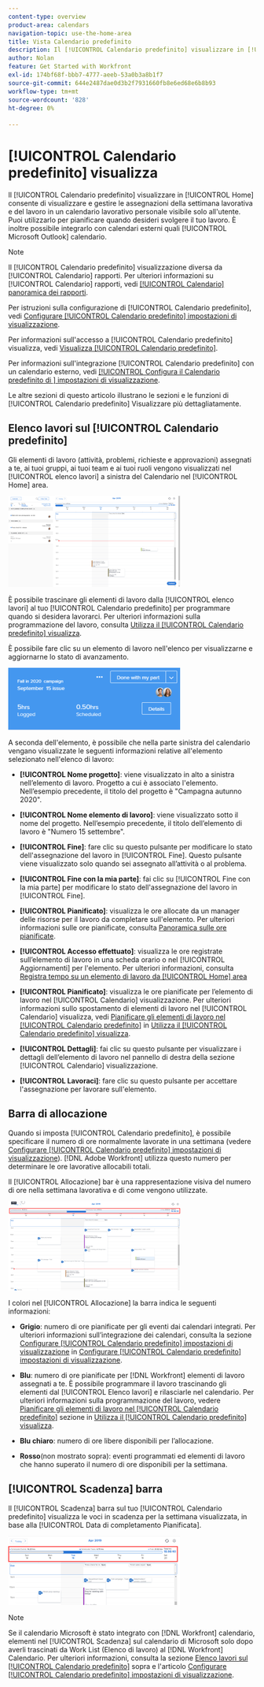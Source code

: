 ```yaml
---
content-type: overview
product-area: calendars
navigation-topic: use-the-home-area
title: Vista Calendario predefinito
description: Il [!UICONTROL Calendario predefinito] visualizzare in [!UICONTROL Home] consente di visualizzare e gestire le assegnazioni della settimana lavorativa e del lavoro in un calendario lavorativo personale visibile solo all'utente. Puoi utilizzarlo per pianificare quando desideri svolgere il tuo lavoro. È inoltre possibile integrarlo con calendari esterni quali [!UICONTROL Microsoft Outlook] calendario.
author: Nolan
feature: Get Started with Workfront
exl-id: 174bf68f-bbb7-4777-aeeb-53a0b3a8b1f7
source-git-commit: 644e2487dae0d3b2f7931660fb8e6ed68e6b8b93
workflow-type: tm+mt
source-wordcount: '828'
ht-degree: 0%

---
```


# [!UICONTROL Calendario predefinito] visualizza

<!--
<p data-mc-conditions="QuicksilverOrClassic.Draft mode">Updated for QS except for section about expanding a work item in the list--this isn't working yet in QS.</p>
-->

Il [!UICONTROL Calendario predefinito] visualizzare in [!UICONTROL Home] consente di visualizzare e gestire le assegnazioni della settimana lavorativa e del lavoro in un calendario lavorativo personale visibile solo all&#39;utente. Puoi utilizzarlo per pianificare quando desideri svolgere il tuo lavoro. È inoltre possibile integrarlo con calendari esterni quali [!UICONTROL Microsoft Outlook] calendario.

>[!NOTE]
>
>Il [!UICONTROL Calendario predefinito] visualizzazione diversa da [!UICONTROL Calendario] rapporti. Per ulteriori informazioni su [!UICONTROL Calendario] rapporti, vedi [[!UICONTROL Calendario] panoramica dei rapporti](../../../reports-and-dashboards/reports/calendars/calendar-reports-overview.md).

Per istruzioni sulla configurazione di [!UICONTROL Calendario predefinito], vedi [Configurare [!UICONTROL Calendario predefinito] impostazioni di visualizzazione](../../../workfront-basics/using-home/using-the-home-area/configure-home-calendar-view.md).

Per informazioni sull&#39;accesso a [!UICONTROL Calendario predefinito] visualizza, vedi [Visualizza [!UICONTROL Calendario predefinito]](../../../workfront-basics/using-home/using-the-home-area/view-home-calendar.md).

Per informazioni sull&#39;integrazione [!UICONTROL Calendario predefinito] con un calendario esterno, vedi [[!UICONTROL Configura il Calendario predefinito di ] impostazioni di visualizzazione](../../../workfront-basics/using-home/using-the-home-area/configure-home-calendar-view.md).

Le altre sezioni di questo articolo illustrano le sezioni e le funzioni di [!UICONTROL Calendario predefinito] Visualizzare più dettagliatamente.

## Elenco lavori sul [!UICONTROL Calendario predefinito]

Gli elementi di lavoro (attività, problemi, richieste e approvazioni) assegnati a te, ai tuoi gruppi, ai tuoi team e ai tuoi ruoli vengono visualizzati nel [!UICONTROL elenco lavori] a sinistra del Calendario nel [!UICONTROL Home] area.

![](assets/calview-qs-350x185.png)

È possibile trascinare gli elementi di lavoro dalla [!UICONTROL elenco lavori] al tuo [!UICONTROL Calendario predefinito] per programmare quando si desidera lavorarci. Per ulteriori informazioni sulla programmazione del lavoro, consulta [Utilizza il [!UICONTROL Calendario predefinito] visualizza](../../../workfront-basics/using-home/using-the-home-area/use-home-calendar-view.md).

È possibile fare clic su un elemento di lavoro nell&#39;elenco per visualizzarne e aggiornarne lo stato di avanzamento.

![](assets/work-item-cl-350x126.png)

A seconda dell&#39;elemento, è possibile che nella parte sinistra del calendario vengano visualizzate le seguenti informazioni relative all&#39;elemento selezionato nell&#39;elenco di lavoro:

* **[!UICONTROL Nome progetto]**: viene visualizzato in alto a sinistra nell’elemento di lavoro. Progetto a cui è associato l&#39;elemento. Nell’esempio precedente, il titolo del progetto è &quot;Campagna autunno 2020&quot;.
* **[!UICONTROL Nome elemento di lavoro]**: viene visualizzato sotto il nome del progetto. Nell’esempio precedente, il titolo dell’elemento di lavoro è &quot;Numero 15 settembre&quot;.
* **[!UICONTROL Fine]**: fare clic su questo pulsante per modificare lo stato dell&#39;assegnazione del lavoro in [!UICONTROL Fine]. Questo pulsante viene visualizzato solo quando sei assegnato all’attività o al problema.
* **[!UICONTROL Fine con la mia parte]**: fai clic su [!UICONTROL Fine con la mia parte] per modificare lo stato dell&#39;assegnazione del lavoro in [!UICONTROL Fine].
* **[!UICONTROL Pianificato]**: visualizza le ore allocate da un manager delle risorse per il lavoro da completare sull&#39;elemento. Per ulteriori informazioni sulle ore pianificate, consulta [Panoramica sulle ore pianificate](../../../manage-work/tasks/task-information/planned-hours.md).

* **[!UICONTROL Accesso effettuato]**: visualizza le ore registrate sull’elemento di lavoro in una scheda orario o nel [!UICONTROL Aggiornamenti] per l&#39;elemento. Per ulteriori informazioni, consulta [Registra tempo su un elemento di lavoro da [!UICONTROL Home] area](../../../workfront-basics/using-home/using-the-home-area/log-time-on-work-item-in-home.md)

* **[!UICONTROL Pianificato]**: visualizza le ore pianificate per l’elemento di lavoro nel [!UICONTROL Calendario] visualizzazione. Per ulteriori informazioni sullo spostamento di elementi di lavoro nel [!UICONTROL Calendario] visualizza, vedi [Pianificare gli elementi di lavoro nel [!UICONTROL Calendario predefinito]](../../../workfront-basics/using-home/using-the-home-area/use-home-calendar-view.md#scheduling-work-items-in-home-calendar) in [Utilizza il [!UICONTROL Calendario predefinito] visualizza](../../../workfront-basics/using-home/using-the-home-area/use-home-calendar-view.md).

* **[!UICONTROL Dettagli]**: fai clic su questo pulsante per visualizzare i dettagli dell’elemento di lavoro nel pannello di destra della sezione [!UICONTROL Calendario] visualizzazione.
* **[!UICONTROL Lavoraci]**: fare clic su questo pulsante per accettare l&#39;assegnazione per lavorare sull&#39;elemento.

## Barra di allocazione

Quando si imposta [!UICONTROL Calendario predefinito], è possibile specificare il numero di ore normalmente lavorate in una settimana (vedere [Configurare [!UICONTROL Calendario predefinito] impostazioni di visualizzazione](../../../workfront-basics/using-home/using-the-home-area/configure-home-calendar-view.md)). [!DNL Adobe Workfront] utilizza questo numero per determinare le ore lavorative allocabili totali.

Il [!UICONTROL Allocazione] bar è una rappresentazione visiva del numero di ore nella settimana lavorativa e di come vengono utilizzate.

![](assets/allocation-bar-qs-350x181.png)

I colori nel [!UICONTROL Allocazione] la barra indica le seguenti informazioni:

* **Grigio**: numero di ore pianificate per gli eventi dai calendari integrati. Per ulteriori informazioni sull’integrazione dei calendari, consulta la sezione [Configurare [!UICONTROL Calendario predefinito] impostazioni di visualizzazione](../../../workfront-basics/using-home/using-the-home-area/configure-home-calendar-view.md#configuring-your-home-calendar-view) in [Configurare [!UICONTROL Calendario predefinito] impostazioni di visualizzazione](../../../workfront-basics/using-home/using-the-home-area/configure-home-calendar-view.md).

* **Blu**: numero di ore pianificate per [!DNL Workfront] elementi di lavoro assegnati a te. È possibile programmare il lavoro trascinando gli elementi dal [!UICONTROL Elenco lavori] e rilasciarle nel calendario. Per ulteriori informazioni sulla programmazione del lavoro, vedere [Pianificare gli elementi di lavoro nel [!UICONTROL Calendario predefinito]](../../../workfront-basics/using-home/using-the-home-area/use-home-calendar-view.md#scheduling-work-items-in-home-calendar) sezione in [Utilizza il [!UICONTROL Calendario predefinito] visualizza](../../../workfront-basics/using-home/using-the-home-area/use-home-calendar-view.md).

* **Blu chiaro**: numero di ore libere disponibili per l’allocazione.
* **Rosso**(non mostrato sopra): eventi programmati ed elementi di lavoro che hanno superato il numero di ore disponibili per la settimana.

## [!UICONTROL Scadenza] barra

Il [!UICONTROL Scadenza] barra sul tuo [!UICONTROL Calendario predefinito] visualizza le voci in scadenza per la settimana visualizzata, in base alla [!UICONTROL Data di completamento Pianificata].

![](assets/duebar-qs-350x140.png)

>[!NOTE]
>
>Se il calendario Microsoft è stato integrato con [!DNL Workfront] calendario, elementi nel [!UICONTROL Scadenza] sul calendario di Microsoft solo dopo averli trascinati da Work List (Elenco di lavoro) al [!DNL Workfront] Calendario. Per ulteriori informazioni, consulta la sezione  [Elenco lavori sul [!UICONTROL Calendario predefinito]](#work-list-on-the-home-calendar) sopra e l&#39;articolo  [Configurare [!UICONTROL Calendario predefinito] impostazioni di visualizzazione](../../../workfront-basics/using-home/using-the-home-area/configure-home-calendar-view.md).
